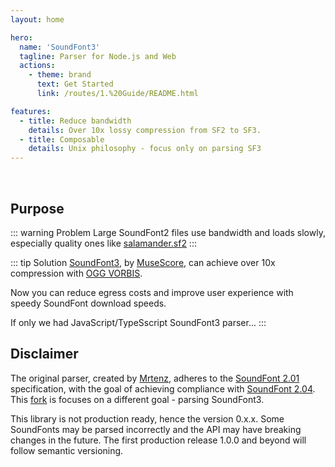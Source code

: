 ```yaml
---
layout: home

hero:
  name: 'SoundFont3'
  tagline: Parser for Node.js and Web
  actions:
    - theme: brand
      text: Get Started
      link: /routes/1.%20Guide/README.html

features:
  - title: Reduce bandwidth
    details: Over 10x lossy compression from SF2 to SF3.
  - title: Composable
    details: Unix philosophy - focus only on parsing SF3
---
```


&nbsp;

## Purpose

::: warning Problem
Large SoundFont2 files use bandwidth and loads slowly, especially quality ones like [salamander.sf2](https://musical-artifacts.com/artifacts/483)
:::

::: tip Solution
[SoundFont3](https://github.com/musescore/sftools), by [MuseScore](https://musescore.org/en), can achieve over 10x compression with [OGG VORBIS](https://xiph.org/vorbis/).

Now you can reduce egress costs and improve user experience with speedy SoundFont download speeds.

If only we had JavaScript/TypeSscript SoundFont3 parser...
:::

## Disclaimer

The original parser, created by [Mrtenz](https://github.com/Mrtenz), adheres to the [SoundFont 2.01](http://www.synthfont.com/SFSPEC21.PDF) specification, with the goal of achieving compliance with [SoundFont 2.04](http://www.synthfont.com/sfspec24.pdf). This [fork](https://github.com/musidi-org/soundfont3) is focuses on a different goal - parsing SoundFont3.

This library is not production ready, hence the version 0.x.x. Some SoundFonts may be parsed incorrectly and the API may have breaking changes in the future. The first production release 1.0.0 and beyond will follow semantic versioning.
